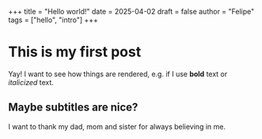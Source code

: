 +++
title = "Hello world!"
date = 2025-04-02
draft = false
author = "Felipe"
tags = ["hello", "intro"]
+++

# This is my first post

Yay! I want to see how things are rendered, e.g. if I use **bold** text or *italicized* text.

## Maybe subtitles are nice?

I want to thank my dad, mom and sister for always believing in me.